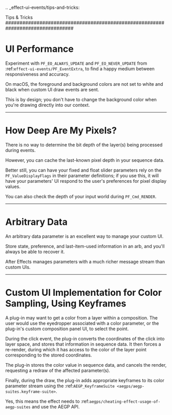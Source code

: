 .. _effect-ui-events/tips-and-tricks:

Tips & Tricks
################################################################################

UI Performance
================================================================================

Experiment with ``PF_EO_ALWAYS_UPDATE`` and ``PF_EO_NEVER_UPDATE`` from :ref:`effect-ui-events/PF_EventExtra`, to find a happy medium between responsiveness and accuracy.

On macOS, the foreground and background colors are not set to white and black when custom UI draw events are sent.

This is by design; you don't have to change the background color when you're drawing directly into our context.

----

How Deep Are My Pixels?
================================================================================

There is no way to determine the bit depth of the layer(s) being processed during events.

However, you can cache the last-known pixel depth in your sequence data.

Better still, you can have your fixed and float slider parameters rely on the ``PF_ValueDisplayFlags`` in their parameter definitions; if you use this, it will have your parameters' UI respond to the user's preferences for pixel display values.

You can also check the depth of your input world during ``PF_Cmd_RENDER``.

----

Arbitrary Data
================================================================================

An arbitrary data parameter is an excellent way to manage your custom UI.

Store state, preference, and last-item-used information in an arb, and you'll always be able to recover it.

After Effects manages parameters with a much richer message stream than custom UIs.

----

Custom UI Implementation for Color Sampling, Using Keyframes
================================================================================

A plug-in may want to get a color from a layer within a composition. The user would use the eyedropper associated with a color parameter, or the plug-in's custom composition panel UI, to select the point.

During the click event, the plug-in converts the coordinates of the click into layer space, and stores that information in sequence data. It then forces a re-render, during which it has access to the color of the layer point corresponding to the stored coordinates.

The plug-in stores the color value in sequence data, and cancels the render, requesting a redraw of the affected parameter(s).

Finally, during the draw, the plug-in adds appropriate keyframes to its color parameter stream using the :ref:`AEGP_KeyframeSuite <aegps/aegp-suites.keyframe-suite>`.

Yes, this means the effect needs to :ref:`aegps/cheating-effect-usage-of-aegp-suites` and use the AEGP API.

